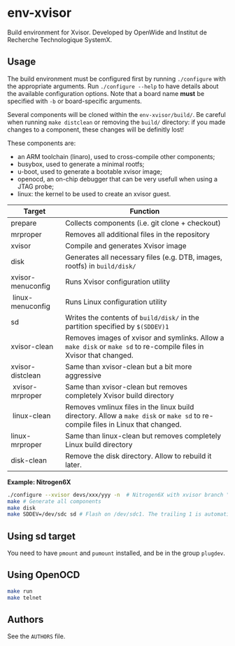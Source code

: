 # env-xvisor

Build environment for Xvisor.
Developed by OpenWide and Institut de Recherche Technologique SystemX.

## Usage

The build environment must be configured first by running `./configure` with
the appropriate arguments. Run `./configure --help` to have details about
the available configuration options.
Note that a board name **must** be specified with `-b` or board-specific
arguments.

Several components will be cloned within the `env-xvisor/build/`. Be careful
when running `make distclean` or removing the `build/` directory: if you
made changes to a component, these changes will be definitly lost!

These components are:
- an ARM toolchain (linaro), used to cross-compile other components;
- busybox, used to generate a minimal rootfs;
- u-boot, used to generate a bootable xvisor image;
- openocd, an on-chip debugger that can be very usefull when using a JTAG
  probe;
- linux: the kernel to be used to create an xvisor guest.


| Target | Function |
| ------ | -------- |
| prepare | Collects components (i.e. git clone + checkout) |
| mrproper | Removes all additional files in the repository |
| xvisor | Compile and generates Xvisor image |
| disk   | Generates all necessary files (e.g. DTB, images, rootfs) in `build/disk/` |
| xvisor-menuconfig | Runs Xvisor configuration utility |
| linux-menuconfig | Runs Linux configuration utility |
| sd | Writes the contents of `build/disk/` in the partition specified by `$(SDDEV)1` |
| xvisor-clean | Removes images of xvisor and symlinks. Allow a `make disk` or `make sd` to re-compile files in Xvisor that changed. |
| xvisor-distclean | Same than xvisor-clean but a bit more aggressive |
| xvisor-mrproper | Same than xvisor-clean but removes completely Xvisor build directory |
| linux-clean | Removes vmlinux files in the linux build directory. Allow a `make disk` or `make sd` to re-compile files in Linux that changed. |
| linux-mrproper | Same than linux-clean but removes completely Linux build directory |
| disk-clean | Remove the disk directory. Allow to rebuild it later. |


__Example: Nitrogen6X__

```bash
./configure --xvisor devs/xxx/yyy -n  # Nitrogen6X with xvisor branch "devs/xxx/yyy"
make # Generate all components
make disk
make SDDEV=/dev/sdc sd # Flash on /dev/sdc1. The trailing 1 is automatically added.
```


## Using sd target

You need to have `pmount` and `pumount` installed, and be in the group `plugdev`.


## Using OpenOCD

```bash
make run
make telnet
```


## Authors

See the `AUTHORS` file.
